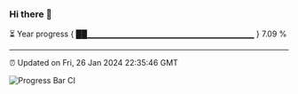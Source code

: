 ### Hi there 👋

⏳ Year progress { ██▁▁▁▁▁▁▁▁▁▁▁▁▁▁▁▁▁▁▁▁▁▁▁▁▁▁▁▁ } 7.09 %

---

⏰ Updated on Fri, 26 Jan 2024 22:35:46 GMT

![Progress Bar CI](https://github.com/IshwaranRudhara/GIT-ACTION/workflows/Progress%20Bar%20CI/badge.svg)
